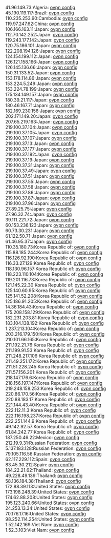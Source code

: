 41.96.149.73:Algeria: [ovpn config](vpn/41_96_149_73.ovpn)  
45.190.119.117:Brazil: [ovpn config](vpn/45_190_119_117.ovpn)  
110.235.253.90:Cambodia: [ovpn config](vpn/110_235_253_90.ovpn)  
119.97.247.62:China: [ovpn config](vpn/119_97_247_62.ovpn)  
106.166.163.11:Japan: [ovpn config](vpn/106_166_163_11.ovpn)  
112.70.142.252:Japan: [ovpn config](vpn/112_70_142_252.ovpn)  
119.243.177.142:Japan: [ovpn config](vpn/119_243_177_142.ovpn)  
120.75.186.101:Japan: [ovpn config](vpn/120_75_186_101.ovpn)  
122.208.194.126:Japan: [ovpn config](vpn/122_208_194_126.ovpn)  
124.154.199.112:Japan: [ovpn config](vpn/124_154_199_112.ovpn)  
126.121.158.166:Japan: [ovpn config](vpn/126_121_158_166.ovpn)  
126.145.136.66:Japan: [ovpn config](vpn/126_145_136_66.ovpn)  
150.31.133.52:Japan: [ovpn config](vpn/150_31_133_52.ovpn)  
153.178.114.86:Japan: [ovpn config](vpn/153_178_114_86.ovpn)  
153.224.5.249:Japan: [ovpn config](vpn/153_224_5_249.ovpn)  
153.224.78.199:Japan: [ovpn config](vpn/153_224_78_199.ovpn)  
175.134.149.157:Japan: [ovpn config](vpn/175_134_149_157.ovpn)  
180.39.21.117:Japan: [ovpn config](vpn/180_39_21_117.ovpn)  
180.46.167.71:Japan: [ovpn config](vpn/180_46_167_71.ovpn)  
182.169.230.156:Japan: [ovpn config](vpn/182_169_230_156.ovpn)  
202.171.149.20:Japan: [ovpn config](vpn/202_171_149_20.ovpn)  
207.65.219.163:Japan: [ovpn config](vpn/207_65_219_163.ovpn)  
219.100.37.104:Japan: [ovpn config](vpn/219_100_37_104.ovpn)  
219.100.37.105:Japan: [ovpn config](vpn/219_100_37_105.ovpn)  
219.100.37.107:Japan: [ovpn config](vpn/219_100_37_107.ovpn)  
219.100.37.13:Japan: [ovpn config](vpn/219_100_37_13.ovpn)  
219.100.37.177:Japan: [ovpn config](vpn/219_100_37_177.ovpn)  
219.100.37.182:Japan: [ovpn config](vpn/219_100_37_182.ovpn)  
219.100.37.19:Japan: [ovpn config](vpn/219_100_37_19.ovpn)  
219.100.37.31:Japan: [ovpn config](vpn/219_100_37_31.ovpn)  
219.100.37.49:Japan: [ovpn config](vpn/219_100_37_49.ovpn)  
219.100.37.51:Japan: [ovpn config](vpn/219_100_37_51.ovpn)  
219.100.37.55:Japan: [ovpn config](vpn/219_100_37_55.ovpn)  
219.100.37.58:Japan: [ovpn config](vpn/219_100_37_58.ovpn)  
219.100.37.86:Japan: [ovpn config](vpn/219_100_37_86.ovpn)  
219.100.37.87:Japan: [ovpn config](vpn/219_100_37_87.ovpn)  
219.100.37.96:Japan: [ovpn config](vpn/219_100_37_96.ovpn)  
27.89.25.75:Japan: [ovpn config](vpn/27_89_25_75.ovpn)  
27.96.32.74:Japan: [ovpn config](vpn/27_96_32_74.ovpn)  
39.111.221.72:Japan: [ovpn config](vpn/39_111_221_72.ovpn)  
60.153.236.123:Japan: [ovpn config](vpn/60_153_236_123.ovpn)  
60.73.30.231:Japan: [ovpn config](vpn/60_73_30_231.ovpn)  
61.122.50.71:Japan: [ovpn config](vpn/61_122_50_71.ovpn)  
61.46.95.37:Japan: [ovpn config](vpn/61_46_95_37.ovpn)  
110.35.180.73:Korea Republic of: [ovpn config](vpn/110_35_180_73.ovpn)  
115.88.185.244:Korea Republic of: [ovpn config](vpn/115_88_185_244.ovpn)  
116.126.92.190:Korea Republic of: [ovpn config](vpn/116_126_92_190.ovpn)  
116.33.27.129:Korea Republic of: [ovpn config](vpn/116_33_27_129.ovpn)  
118.130.96.157:Korea Republic of: [ovpn config](vpn/118_130_96_157.ovpn)  
118.223.110.104:Korea Republic of: [ovpn config](vpn/118_223_110_104.ovpn)  
119.201.116.73:Korea Republic of: [ovpn config](vpn/119_201_116_73.ovpn)  
121.145.22.30:Korea Republic of: [ovpn config](vpn/121_145_22_30.ovpn)  
125.140.60.95:Korea Republic of: [ovpn config](vpn/125_140_60_95.ovpn)  
125.141.52.208:Korea Republic of: [ovpn config](vpn/125_141_52_208.ovpn)  
125.186.91.205:Korea Republic of: [ovpn config](vpn/125_186_91_205.ovpn)  
14.36.184.43:Korea Republic of: [ovpn config](vpn/14_36_184_43.ovpn)  
175.208.158.129:Korea Republic of: [ovpn config](vpn/175_208_158_129.ovpn)  
182.231.203.81:Korea Republic of: [ovpn config](vpn/182_231_203_81.ovpn)  
183.104.138.192:Korea Republic of: [ovpn config](vpn/183_104_138_192.ovpn)  
1.237.213.104:Korea Republic of: [ovpn config](vpn/1_237_213_104.ovpn)  
203.216.179.150:Korea Republic of: [ovpn config](vpn/203_216_179_150.ovpn)  
210.101.66.165:Korea Republic of: [ovpn config](vpn/210_101_66_165.ovpn)  
211.192.21.76:Korea Republic of: [ovpn config](vpn/211_192_21_76.ovpn)  
211.199.91.53:Korea Republic of: [ovpn config](vpn/211_199_91_53.ovpn)  
211.248.217.106:Korea Republic of: [ovpn config](vpn/211_248_217_106.ovpn)  
211.49.251.172:Korea Republic of: [ovpn config](vpn/211_49_251_172.ovpn)  
211.51.228.245:Korea Republic of: [ovpn config](vpn/211_51_228_245.ovpn)  
211.57.156.201:Korea Republic of: [ovpn config](vpn/211_57_156_201.ovpn)  
218.147.176.6:Korea Republic of: [ovpn config](vpn/218_147_176_6.ovpn)  
218.156.197.147:Korea Republic of: [ovpn config](vpn/218_156_197_147.ovpn)  
219.248.158.253:Korea Republic of: [ovpn config](vpn/219_248_158_253.ovpn)  
220.86.170.56:Korea Republic of: [ovpn config](vpn/220_86_170_56.ovpn)  
220.88.183.17:Korea Republic of: [ovpn config](vpn/220_88_183_17.ovpn)  
221.144.43.40:Korea Republic of: [ovpn config](vpn/221_144_43_40.ovpn)  
222.112.11.3:Korea Republic of: [ovpn config](vpn/222_112_11_3.ovpn)  
222.116.198.237:Korea Republic of: [ovpn config](vpn/222_116_198_237.ovpn)  
222.251.144.9:Korea Republic of: [ovpn config](vpn/222_251_144_9.ovpn)  
49.142.92.57:Korea Republic of: [ovpn config](vpn/49_142_92_57.ovpn)  
61.84.242.77:Korea Republic of: [ovpn config](vpn/61_84_242_77.ovpn)  
187.250.46.22:Mexico: [ovpn config](vpn/187_250_46_22.ovpn)  
212.19.9.31:Russian Federation: [ovpn config](vpn/212_19_9_31.ovpn)  
5.137.183.128:Russian Federation: [ovpn config](vpn/5_137_183_128.ovpn)  
79.105.116.56:Russian Federation: [ovpn config](vpn/79_105_116_56.ovpn)  
62.117.229.112:Spain: [ovpn config](vpn/62_117_229_112.ovpn)  
83.45.30.212:Spain: [ovpn config](vpn/83_45_30_212.ovpn)  
184.22.21.62:Thailand: [ovpn config](vpn/184_22_21_62.ovpn)  
49.228.49.139:Thailand: [ovpn config](vpn/49_228_49_139.ovpn)  
58.136.184.38:Thailand: [ovpn config](vpn/58_136_184_38.ovpn)  
172.88.39.113:United States: [ovpn config](vpn/172_88_39_113.ovpn)  
173.198.248.39:United States: [ovpn config](vpn/173_198_248_39.ovpn)  
174.62.88.208:United States: [ovpn config](vpn/174_62_88_208.ovpn)  
195.123.240.66:United States: [ovpn config](vpn/195_123_240_66.ovpn)  
24.253.13.34:United States: [ovpn config](vpn/24_253_13_34.ovpn)  
70.176.17.16:United States: [ovpn config](vpn/70_176_17_16.ovpn)  
98.252.114.254:United States: [ovpn config](vpn/98_252_114_254.ovpn)  
1.52.142.169:Viet Nam: [ovpn config](vpn/1_52_142_169.ovpn)  
1.52.3.103:Viet Nam: [ovpn config](vpn/1_52_3_103.ovpn)  
